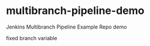 # multibranch-pipeline-demo
Jenkins Multibranch Pipeline Example Repo demo 


fixed branch variable

